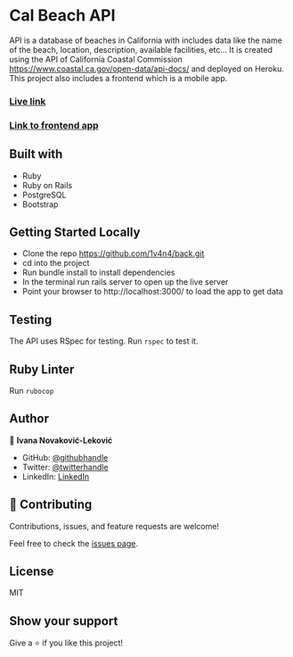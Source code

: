 # Cal Beach API

API is a database of beaches in California with includes data like the name of the beach, location, description, available facilities, etc... It is created using the API of California Coastal Commission https://www.coastal.ca.gov/open-data/api-docs/ and deployed on Heroku.
This project also includes a frontend which is a mobile app.

### [Live link](https://calbeach.herokuapp.com)
### [Link to frontend app](https://1v4n4.github.io/beach/)

## Built with
- Ruby
- Ruby on Rails
- PostgreSQL
- Bootstrap

## Getting Started Locally
- Clone the repo https://github.com/1v4n4/back.git
- cd into the project
- Run bundle install to install dependencies
- In the terminal run rails server to open up the live server
- Point your browser to http://localhost:3000/ to load the app to get data

## Testing
The API uses RSpec for testing. Run `rspec` to test it.

## Ruby Linter
Run `rubocop`

## Author
👤 **Ivana Novaković-Leković**

- GitHub: [@githubhandle](https://github.com/1v4n4)
- Twitter: [@twitterhandle](https://twitter.com/codeIv1)
- LinkedIn: [LinkedIn](https://www.linkedin.com/in/1v4n4/)


## 🤝 Contributing

Contributions, issues, and feature requests are welcome!

Feel free to check the [issues page](https://github.com/1v4n4/back.git/issues).

## License
MIT

## Show your support

Give a ⭐️ if you like this project!
